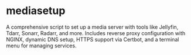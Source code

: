 # mediasetup
A comprehensive script to set up a media server with tools like Jellyfin, Tdarr, Sonarr, Radarr, and more. Includes reverse proxy configuration with NGINX, dynamic DNS setup, HTTPS support via Certbot, and a terminal menu for managing services.
